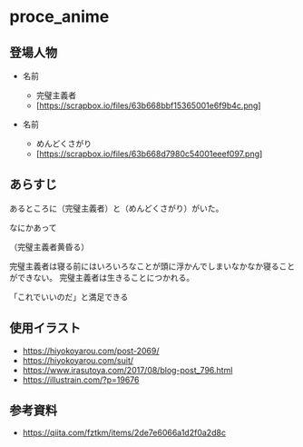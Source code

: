 # proce_anime

## 登場人物
- 名前
    - 完璧主義者
    - [https://scrapbox.io/files/63b668bbf15365001e6f9b4c.png]

- 名前　
	- めんどくさがり
	- [https://scrapbox.io/files/63b668d7980c54001eeef097.png]

## あらすじ
あるところに（完璧主義者）と（めんどくさがり）がいた。

なにかあって

（完璧主義者黄昏る）

完璧主義者は寝る前にはいろいろなことが頭に浮かんでしまいなかなか寝ることができない。
完璧主義者は生きることにつかれる。

「これでいいのだ」と満足できる




## 使用イラスト
- https://hiyokoyarou.com/post-2069/
- https://hiyokoyarou.com/suit/
- https://www.irasutoya.com/2017/08/blog-post_796.html
- https://illustrain.com/?p=19676

## 参考資料
- https://qiita.com/fztkm/items/2de7e6066a1d2f0a2d8c